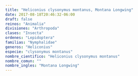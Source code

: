 ```yaml
---
title: "Heliconius clysonymus montanus, Montana Longwing"
date: 2017-08-18T20:46:32-06:00
draft: false
reinos: "Animalia"
divisiones: "Arthropoda"
clases: "Insecta"
ordenes: "Lepidoptera"
familias: "Nymphalidae"
generos: "Heliconius"
especie: "clysonymus montanus"
nombre_cientifico: "Heliconius clysonymus montanus"
nombre_comun: ""
nombre_ingles: "Montana Longwing"
---
```

